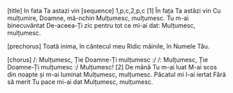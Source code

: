 [title] In fata Ta astazi vin
[sequence] 1,p,c,2,p,c
[1]
În fața Ta astăzi vin
Cu mulțumire, Doamne, mă-nchin
Mulțumesc, mulțumesc.
Tu m-ai binecuvântat
De-aceea-Ți zic pentru tot ce mi-ai dat:
Mulțumesc, mulțumesc.

[prechorus]
Toată inima, în cântecul meu
Ridic mâinile, în Numele Tău.

[chorus]
/: Mulțumesc, Ție Doamne-Ți mulțumesc :/
/: Mulțumesc, Ție Doamne-Ți mulțumesc :/
Mulțumesc!
[2]
De mână Tu m-ai luat
M-ai scos din noapte și m-ai luminat
Mulțumesc, mulțumesc.
Păcatul mi l-ai iertat
Fără să merit Tu pace mi-ai dat
Mulțumesc, mulțumesc.

